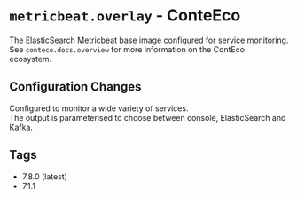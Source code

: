 # `metricbeat.overlay` - ConteEco

The ElasticSearch Metricbeat base image configured for service monitoring.
See `conteco.docs.overview` for more information on the ContEco ecosystem.

## Configuration Changes

Configured to monitor a wide variety of services.  
The output is parameterised to choose between console, ElasticSearch and Kafka.

## Tags

* 7.8.0 (latest) 
* 7.1.1
